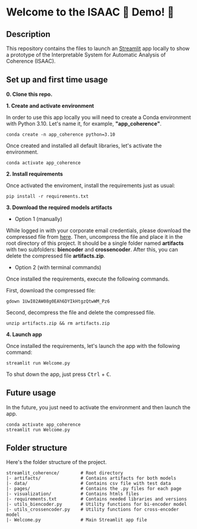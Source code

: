# Welcome to the ISAAC 🍎 Demo! 👋

## Description

This repository contains the files to launch an [Streamlit](https://streamlit.io/) app locally to show a prototype of the Interpretable System for Automatic Analysis of Coherence (ISAAC).

## Set up and first time usage

**0. Clone this repo.**

**1. Create and activate environment**

In order to use this app locally you will need to create a Conda environment with Python 3.10. Let's name it, for example, **"app_coherence"**.

```
conda create -n app_coherence python=3.10
```

Once created and installed all default libraries, let's activate the environment.

```
conda activate app_coherence
```

**2. Install requirements**

Once activated the enviroment, install the requirements just as usual:

```
pip install -r requirements.txt
```

<!-- **X. Configure secrets file**

In the root directory, with your favorite text editor or from your IDE, create an ```/.streamlit/secrets.toml``` file and define a password on it.

For example:

```
password = "mypassword"
```

More info from the official Streamlit documentation [here](https://docs.streamlit.io/develop/api-reference/connections/secrets.toml) and [here](https://docs.streamlit.io/develop/concepts/connections/secrets-management). -->

**3. Download the required models artifacts**

- Option 1 (manually)

While logged in with your corporate email credentials, please download the compressed file from [here](https://drive.google.com/drive/folders/1wteSsc1jlOqwLsMmaugSsmvL7U5WtB67). Then, uncompress the file and place it in the root directory of this project.
It should be a single folder named **artifacts** with two subfolders: **biencoder** and **crossencoder**. After this, you can delete the compressed file **artifacts.zip**.

- Option 2 (with terminal commands)

Once installed the requirements, execute the following commands.

First, download the compressed file:
```
gdown 1UwI02AW08g0EAh6DYIkHtgzQtwWM_Pz6
```

Second, decompress the file and delete the compressed file.
```
unzip artifacts.zip && rm artifacts.zip
```

**4. Launch app**

Once installed the requirements, let's launch the app with the following command:

```
streamlit run Welcome.py
```

To shut down the app, just press <kbd>Ctrl</kbd> + <kbd>C</kbd>.

## Future usage

In the future, you just need to activate the environment and then launch the app.

```
conda activate app_coherence
streamlit run Welcome.py
```


## Folder structure

Here's the folder structure of the project.

```
streamlit_coherence/        # Root directory
|- artifacts/               # Contains artifacts for both models
|- data/                    # Contains csv file with test data
|- pages/                   # Contains the .py files for each page
|- visualization/           # Contains htmls files
|- requirements.txt         # Contains needed libraries and versions
|- utils_biencoder.py       # Utility functions for bi-encoder model
|- utils_crossencoder.py    # Utility functions for cross-encoder model
|- Welcome.py               # Main Streamlit app file
```